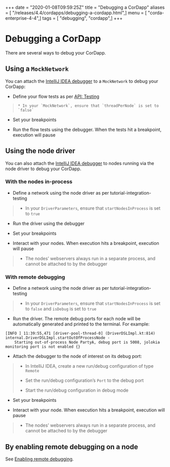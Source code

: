+++
date = "2020-01-08T09:59:25Z"
title = "Debugging a CorDapp"
aliases = [ "/releases/4.4/cordapps/debugging-a-cordapp.html",]
menu = [ "corda-enterprise-4-4",]
tags = [ "debugging", "cordapp",]
+++


# Debugging a CorDapp

There are several ways to debug your CorDapp.


## Using a `MockNetwork`

You can attach the [IntelliJ IDEA debugger](https://www.jetbrains.com/help/idea/debugging-code.html) to a
                `MockNetwork` to debug your CorDapp:


* Define your flow tests as per [API: Testing](api-testing.md)

> 
> 
>     * In your `MockNetwork`, ensure that `threadPerNode` is set to `false`
> 
> 

* Set your breakpoints


* Run the flow tests using the debugger. When the tests hit a breakpoint, execution will pause



## Using the node driver

You can also attach the [IntelliJ IDEA debugger](https://www.jetbrains.com/help/idea/debugging-code.html) to nodes
                running via the node driver to debug your CorDapp.


### With the nodes in-process


* Define a network using the node driver as per tutorial-integration-testing

> 
> 
> * In your `DriverParameters`, ensure that `startNodesInProcess` is set to `true`
> 
> 

* Run the driver using the debugger


* Set your breakpoints


* Interact with your nodes. When execution hits a breakpoint, execution will pause

> 
> 
> * The nodes’ webservers always run in a separate process, and cannot be attached to by the debugger
> 
> 


### With remote debugging


* Define a network using the node driver as per tutorial-integration-testing

> 
> 
> * In your `DriverParameters`, ensure that `startNodesInProcess` is set to `false` and `isDebug` is set to
>                                         `true`
> 
> 

* Run the driver. The remote debug ports for each node will be automatically generated and printed to the terminal.
                            For example:


```none
[INFO ] 11:39:55,471 [driver-pool-thread-0] (DriverDSLImpl.kt:814) internal.DriverDSLImpl.startOutOfProcessNode -
    Starting out-of-process Node PartyA, debug port is 5008, jolokia monitoring port is not enabled {}
```

* Attach the debugger to the node of interest on its debug port:

> 
> 
> * In IntelliJ IDEA, create a new run/debug configuration of type `Remote`
> 
> 
> * Set the run/debug configuration’s `Port` to the debug port
> 
> 
> * Start the run/debug configuration in debug mode
> 
> 

* Set your breakpoints


* Interact with your node. When execution hits a breakpoint, execution will pause

> 
> 
> * The nodes’ webservers always run in a separate process, and cannot be attached to by the debugger
> 
> 


## By enabling remote debugging on a node

See [Enabling remote debugging](../node/node-commandline.md#enabling-remote-debugging).



